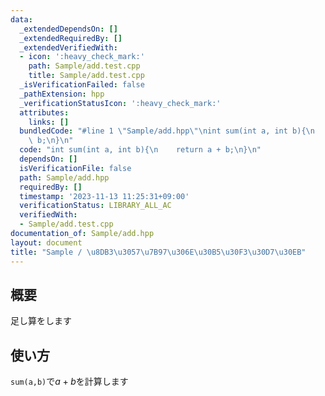 ```yaml
---
data:
  _extendedDependsOn: []
  _extendedRequiredBy: []
  _extendedVerifiedWith:
  - icon: ':heavy_check_mark:'
    path: Sample/add.test.cpp
    title: Sample/add.test.cpp
  _isVerificationFailed: false
  _pathExtension: hpp
  _verificationStatusIcon: ':heavy_check_mark:'
  attributes:
    links: []
  bundledCode: "#line 1 \"Sample/add.hpp\"\nint sum(int a, int b){\n    return a +\
    \ b;\n}\n"
  code: "int sum(int a, int b){\n    return a + b;\n}\n"
  dependsOn: []
  isVerificationFile: false
  path: Sample/add.hpp
  requiredBy: []
  timestamp: '2023-11-13 11:25:31+09:00'
  verificationStatus: LIBRARY_ALL_AC
  verifiedWith:
  - Sample/add.test.cpp
documentation_of: Sample/add.hpp
layout: document
title: "Sample / \u8DB3\u3057\u7B97\u306E\u30B5\u30F3\u30D7\u30EB"
---
```


## 概要
足し算をします

## 使い方
`sum(a,b)`で$a+b$を計算します

